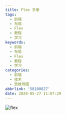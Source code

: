 ```yaml
---
title: Flex 手册
tags:
  - 前端
  - 布局
  - Flex
  - 教程
  - 学习
keywords:
  - 前端
  - 布局
  - Flex
  - 教程
  - 学习
categories:
  - 前端
  - 技术
  - 思维导图
abbrlink: '58100827'
date: 2020-05-27 11:07:29
---
```


![flex](/images/Flex.png)